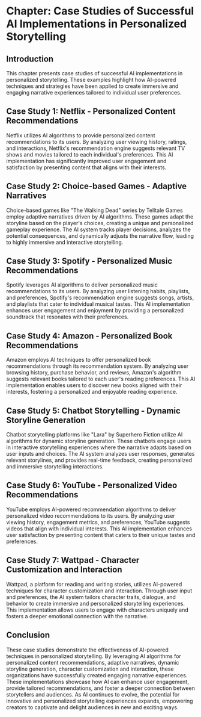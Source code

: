 Chapter: Case Studies of Successful AI Implementations in Personalized Storytelling
===================================================================================

Introduction
------------

This chapter presents case studies of successful AI implementations in personalized storytelling. These examples highlight how AI-powered techniques and strategies have been applied to create immersive and engaging narrative experiences tailored to individual user preferences.

Case Study 1: Netflix - Personalized Content Recommendations
------------------------------------------------------------

Netflix utilizes AI algorithms to provide personalized content recommendations to its users. By analyzing user viewing history, ratings, and interactions, Netflix's recommendation engine suggests relevant TV shows and movies tailored to each individual's preferences. This AI implementation has significantly improved user engagement and satisfaction by presenting content that aligns with their interests.

Case Study 2: Choice-based Games - Adaptive Narratives
------------------------------------------------------

Choice-based games like "The Walking Dead" series by Telltale Games employ adaptive narratives driven by AI algorithms. These games adapt the storyline based on the player's choices, creating a unique and personalized gameplay experience. The AI system tracks player decisions, analyzes the potential consequences, and dynamically adjusts the narrative flow, leading to highly immersive and interactive storytelling.

Case Study 3: Spotify - Personalized Music Recommendations
----------------------------------------------------------

Spotify leverages AI algorithms to deliver personalized music recommendations to its users. By analyzing user listening habits, playlists, and preferences, Spotify's recommendation engine suggests songs, artists, and playlists that cater to individual musical tastes. This AI implementation enhances user engagement and enjoyment by providing a personalized soundtrack that resonates with their preferences.

Case Study 4: Amazon - Personalized Book Recommendations
--------------------------------------------------------

Amazon employs AI techniques to offer personalized book recommendations through its recommendation system. By analyzing user browsing history, purchase behavior, and reviews, Amazon's algorithm suggests relevant books tailored to each user's reading preferences. This AI implementation enables users to discover new books aligned with their interests, fostering a personalized and enjoyable reading experience.

Case Study 5: Chatbot Storytelling - Dynamic Storyline Generation
-----------------------------------------------------------------

Chatbot storytelling platforms like "Lara" by Superhero Fiction utilize AI algorithms for dynamic storyline generation. These chatbots engage users in interactive storytelling experiences where the narrative adapts based on user inputs and choices. The AI system analyzes user responses, generates relevant storylines, and provides real-time feedback, creating personalized and immersive storytelling interactions.

Case Study 6: YouTube - Personalized Video Recommendations
----------------------------------------------------------

YouTube employs AI-powered recommendation algorithms to deliver personalized video recommendations to its users. By analyzing user viewing history, engagement metrics, and preferences, YouTube suggests videos that align with individual interests. This AI implementation enhances user satisfaction by presenting content that caters to their unique tastes and preferences.

Case Study 7: Wattpad - Character Customization and Interaction
---------------------------------------------------------------

Wattpad, a platform for reading and writing stories, utilizes AI-powered techniques for character customization and interaction. Through user input and preferences, the AI system tailors character traits, dialogue, and behavior to create immersive and personalized storytelling experiences. This implementation allows users to engage with characters uniquely and fosters a deeper emotional connection with the narrative.

Conclusion
----------

These case studies demonstrate the effectiveness of AI-powered techniques in personalized storytelling. By leveraging AI algorithms for personalized content recommendations, adaptive narratives, dynamic storyline generation, character customization and interaction, these organizations have successfully created engaging narrative experiences. These implementations showcase how AI can enhance user engagement, provide tailored recommendations, and foster a deeper connection between storytellers and audiences. As AI continues to evolve, the potential for innovative and personalized storytelling experiences expands, empowering creators to captivate and delight audiences in new and exciting ways.
